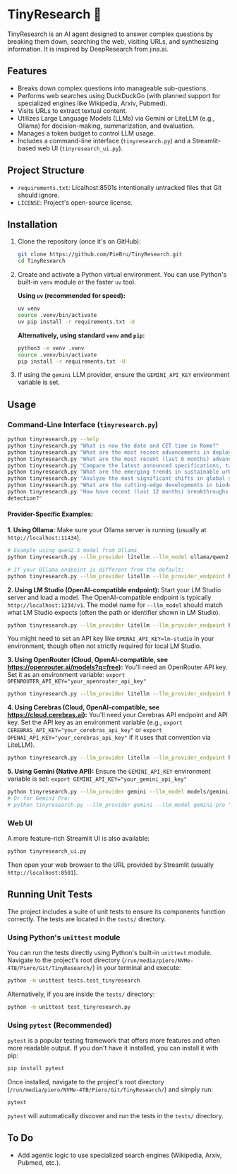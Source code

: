 # TinyResearch 🦉

TinyResearch is an AI agent designed to answer complex questions by breaking them down, searching the web, visiting URLs, and synthesizing information. It is inspired by DeepResearch from jina.ai.

## Features

-   Breaks down complex questions into manageable sub-questions.
-   Performs web searches using DuckDuckGo (with planned support for specialized engines like Wikipedia, Arxiv, Pubmed).
-   Visits URLs to extract textual content.
-   Utilizes Large Language Models (LLMs) via Gemini or LiteLLM (e.g., Ollama) for decision-making, summarization, and evaluation.
-   Manages a token budget to control LLM usage.
-   Includes a command-line interface (`tinyresearch.py`) and a Streamlit-based web UI (`tinyresearch_ui.py`).

## Project Structure

-   `requirements.txt`: Licalhost:8501s intentionally untracked files that Git should ignore.
-   `LICENSE`: Project's open-source license.

## Installation

1.  Clone the repository (once it's on GitHub):
    ```bash
    git clone https://github.com/PieBru/TinyResearch.git
    cd TinyResearch 
    ```
2.  Create and activate a Python virtual environment. You can use Python's built-in `venv` module or the faster `uv` tool.

    **Using `uv` (recommended for speed):**
    ```bash
    uv venv
    source .venv/bin/activate
    uv pip install -r requirements.txt -U
    ```
    **Alternatively, using standard `venv` and `pip`:**
    ```bash
    python3 -m venv .venv
    source .venv/bin/activate
    pip install -r requirements.txt -U
    ```
3.  If using the `gemini` LLM provider, ensure the `GEMINI_API_KEY` environment variable is set.

## Usage

### Command-Line Interface (`tinyresearch.py`)

```bash
python tinyresearch.py --help
python tinyresearch.py "What is now the date and CET time in Rome?"
python tinyresearch.py "What are the most recent advancements in deploying AI for early cancer"
python tinyresearch.py "What are the most recent (last 6 months) advancements in deploying AI for early cancer detection, and what are the primary ethical concerns being discussed regarding these new methods?"
python tinyresearch.py "Compare the latest announced specifications, target launch windows, and primary mission objectives of the top three private space companies aiming for Mars colonization within the next two decades."
python tinyresearch.py "What are the emerging trends in sustainable urban agriculture in densely populated Asian megacities over the past year, including specific examples of successful projects and the key challenges they are overcoming?"
python tinyresearch.py "Analyze the most significant shifts in global semiconductor supply chain strategies announced by major chip manufacturers and governments in the last 9 months, and what are the projected impacts on consumer electronics availability and pricing?"
python tinyresearch.py "What are the cutting-edge developments in biodegradable plastics derived from non-food biomass sources reported in the last year, focusing on scalability and end-of-life environmental impact compared to traditional plastics?"
python tinyresearch.py "How have recent (last 12 months) breakthroughs in quantum error correction affected the projected timelines for fault-tolerant quantum computing, and which research institutions or companies are leading these specific error correction advancements?"
detection?"
```

#### Provider-Specific Examples:

**1. Using Ollama:**
Make sure your Ollama server is running (usually at `http://localhost:11434`).
```bash
# Example using qwen2.5 model from Ollama
python tinyresearch.py --llm_provider litellm --llm_model ollama/qwen2.5 "Your question"

# If your Ollama endpoint is different from the default:
python tinyresearch.py --llm_provider litellm --llm_provider_endpoint http://your-ollama-host:11434 --llm_model ollama/llama3 "Your question"
```

**2. Using LM Studio (OpenAI-compatible endpoint):**
Start your LM Studio server and load a model. The OpenAI-compatible endpoint is typically `http://localhost:1234/v1`.
The model name for `--llm_model` should match what LM Studio expects (often the path or identifier shown in LM Studio).
```bash
python tinyresearch.py --llm_provider litellm --llm_provider_endpoint http://localhost:1234/v1 --llm_model local-model/ggml-model-name "Your question"
```
You might need to set an API key like `OPENAI_API_KEY=lm-studio` in your environment, though often not strictly required for local LM Studio.

**3. Using OpenRouter (Cloud, OpenAI-compatible, see https://openrouter.ai/models?q=free):**
You'll need an OpenRouter API key. Set it as an environment variable: `export OPENROUTER_API_KEY="your_openrouter_api_key"`
```bash
python tinyresearch.py --llm_provider litellm --llm_provider_endpoint https://openrouter.ai/api/v1 --llm_model openrouter/qwen/qwen3-235b-a22b:free "Your question"
```

**4. Using Cerebras (Cloud, OpenAI-compatible, see https://cloud.cerebras.ai):**
You'll need your Cerebras API endpoint and API key. Set the API key as an environment variable (e.g., `export CEREBRAS_API_KEY="your_cerebras_api_key"` or `export OPENAI_API_KEY="your_cerebras_api_key"` if it uses that convention via LiteLLM).
```bash
python tinyresearch.py --llm_provider litellm --llm_provider_endpoint https://your-cerebras-api.com/v1 --llm_model cerebras/btlm-3b-8k-base "Your question"
```

**5. Using Gemini (Native API):**
Ensure the `GEMINI_API_KEY` environment variable is set: `export GEMINI_API_KEY="your_gemini_api_key"`
```bash
python tinyresearch.py --llm_provider gemini --llm_model models/gemini-2.0-flash-latest "Your question"
# Or for Gemini Pro:
# python tinyresearch.py --llm_provider gemini --llm_model gemini-pro "Your question"
```

### Web UI
A more feature-rich Streamlit UI is also available:
```bash
python tinyresearch_ui.py
```
Then open your web browser to the URL provided by Streamlit (usually `http://localhost:8501`).

## Running Unit Tests

The project includes a suite of unit tests to ensure its components function correctly. The tests are located in the `tests/` directory.

### Using Python's `unittest` module

You can run the tests directly using Python's built-in `unittest` module. Navigate to the project's root directory (`/run/media/piero/NVMe-4TB/Piero/Git/TinyResearch/`) in your terminal and execute:

```bash
python -m unittest tests.test_tinyresearch
```

Alternatively, if you are inside the `tests/` directory:
```bash
python -m unittest test_tinyresearch.py
```

### Using `pytest` (Recommended)

`pytest` is a popular testing framework that offers more features and often more readable output. If you don't have it installed, you can install it with pip:
```bash
pip install pytest
```
Once installed, navigate to the project's root directory (`/run/media/piero/NVMe-4TB/Piero/Git/TinyResearch/`) and simply run:
```bash
pytest
```
`pytest` will automatically discover and run the tests in the `tests/` directory.

## To Do

-   Add agentic logic to use specialized search engines (Wikipedia, Arxiv, Pubmed, etc.).
